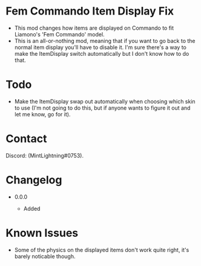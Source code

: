 # Fem Commando Item Display Fix
- This mod changes how items are displayed on Commando to fit Liamono's 'Fem Commando' model.
- This is an all-or-nothing mod, meaning that if you want to go back to the normal item display you'll have to disable it. I'm sure there's a way to make the ItemDisplay switch automatically but I don't know how to do that.

# Todo
- Make the ItemDisplay swap out automatically when choosing which skin to use (I'm not going to do this, but if anyone wants to figure it out and let me know, go for it).

# Contact
Discord: (MintLightning#0753).

# Changelog
- 0.0.0

  - Added

# Known Issues
- Some of the physics on the displayed items don't work quite right, it's barely noticable though.